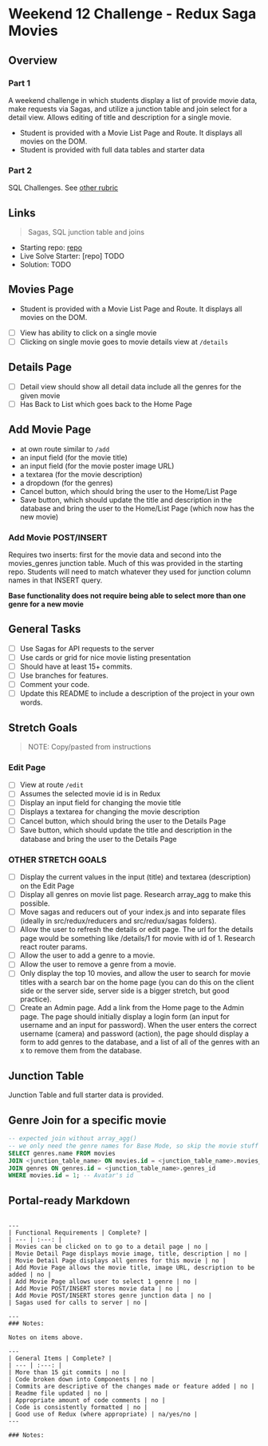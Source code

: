 # Weekend 12 Challenge - Redux Saga Movies

## Overview

### Part 1

A weekend challenge in which students display a list of provide movie data, make requests via Sagas, and utilize a junction table and join select for a detail view. Allows editing of title and description for a single movie.

- Student is provided with a Movie List Page and Route. It displays all movies on the DOM.
- Student is provided with full data tables and starter data

### Part 2

SQL Challenges. See [other rubric](./weekend12-sql-challenge.md)


## Links

> Sagas, SQL junction table and joins

- Starting repo: [repo](https://github.com/PrimeAcademy/weekend-movie-sagas)
- Live Solve Starter: [repo] TODO
- Solution: TODO
    

## Movies Page

- Student is provided with a Movie List Page and Route. It displays all movies on the DOM.
- [ ] View has ability to click on a single movie
- [ ] Clicking on single movie goes to movie details view at `/details`

## Details Page

- [ ] Detail view should show all detail data include all the genres for the given movie
- [ ] Has Back to List which goes back to the Home Page

## Add Movie Page

- at own route similar to `/add`
- an input field (for the movie title)
- an input field (for the movie poster image URL)
- a textarea (for the movie description)
- a dropdown (for the genres)
- Cancel button, which should bring the user to the Home/List Page
- Save button, which should update the title and description in the database and bring the user to the Home/List Page (which now has the new movie)

### Add Movie POST/INSERT

Requires two inserts: first for the movie data and second into the movies_genres junction table. Much of this was provided in the starting repo. Students will need to match whatever they used for junction column names in that INSERT query.

**Base functionality does not require being able to select more than one genre for a new movie**



## General Tasks

- [ ] Use Sagas for API requests to the server
- [ ] Use cards or grid for nice movie listing presentation
- [ ] Should have at least 15+ commits. 
- [ ] Use branches for features.
- [ ] Comment your code.
- [ ] Update this README to include a description of the project in your own words.

## Stretch Goals

> NOTE: Copy/pasted from instructions


### Edit Page

- [ ] View at route `/edit`
- [ ] Assumes the selected movie id is in Redux
- [ ] Display an input field for changing the movie title
- [ ] Displays a textarea for changing the movie description
- [ ] Cancel button, which should bring the user to the Details Page
- [ ] Save button, which should update the title and description in the database and bring the user to the Details Page

### OTHER STRETCH GOALS
- [ ] Display the current values in the input (title) and textarea (description) on the Edit Page
- [ ] Display all genres on movie list page. Research array_agg to make this possible.
- [ ] Move sagas and reducers out of your index.js and into separate files (ideally in src/redux/reducers and src/redux/sagas folders).
- [ ] Allow the user to refresh the details or edit page. The url for the details page would be something like /details/1 for movie with id of 1. Research react router params.
- [ ] Allow the user to add a genre to a movie.
- [ ] Allow the user to remove a genre from a movie.
- [ ] Only display the top 10 movies, and allow the user to search for movie titles with a search bar on the home page (you can do this on the client side or the server side, server side is a bigger stretch, but good practice).
- [ ] Create an Admin page. Add a link from the Home page to the Admin page. The page should initially display a login form (an input for username and an input for password). When the user enters the correct username (camera) and password (action), the page should display a form to add genres to the database, and a list of all of the genres with an x to remove them from the database. 

## Junction Table

Junction Table and full starter data is provided.


## Genre Join for a specific movie

```sql
-- expected join without array_agg()
-- we only need the genre names for Base Mode, so skip the movie stuff
SELECT genres.name FROM movies
JOIN <junction_table_name> ON movies.id = <junction_table_name>.movies_id
JOIN genres ON genres.id = <junction_table_name>.genres_id
WHERE movies.id = 1; -- Avatar's id
```


## Portal-ready Markdown

```

---
| Functional Requirements | Complete? |
| --- | :---: |
| Movies can be clicked on to go to a detail page | no |
| Movie Detail Page displays movie image, title, description | no |
| Movie Detail Page displays all genres for this movie | no |
| Add Movie Page allows the movie title, image URL, description to be added | no |
| Add Movie Page allows user to select 1 genre | no |
| Add Movie POST/INSERT stores movie data | no |
| Add Movie POST/INSERT stores genre junction data | no |
| Sagas used for calls to server | no |

---
### Notes:

Notes on items above.

---
| General Items | Complete? |
| --- | :---: |
| More than 15 git commits | no |
| Code broken down into Components | no |
| Commits are descriptive of the changes made or feature added | no |
| Readme file updated | no |
| Appropriate amount of code comments | no |
| Code is consistently formatted | no |
| Good use of Redux (where appropriate) | na/yes/no |
---

### Notes:



```

